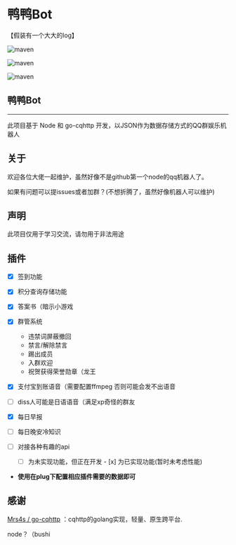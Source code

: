 # 鸭鸭Bot

【假装有一个大大的log】

![maven](https://img.shields.io/badge/go--cqhttp-1.0.1-red)

![maven](https://img.shields.io/badge/node-16.15.1-green)

![maven](https://www.oscs1024.com/platform/badge/Jodesen/node-cqhttp.svg)

## 鸭鸭Bot
****

此项目基于 Node 和 go-cqhttp 开发，以JSON作为数据存储方式的QQ群娱乐机器人

## 关于

欢迎各位大佬一起维护，虽然好像不是github第一个node的qq机器人了。

如果有问题可以提issues或者加群？(不想折腾了，虽然好像机器人可以维护)

## 声明

 此项目仅用于学习交流，请勿用于非法用途

## 插件

- [x] 签到功能
- [x] 积分查询存储功能
- [x] 答案书（暗示小游戏
- [x] 群管系统

  - 违禁词屏蔽撤回
  - 禁言/解除禁言
  - 踢出成员
  - 入群欢迎
  - 祝贺获得荣誉勋章（龙王
- [x] 支付宝到账语音（需要配置ffmpeg 否则可能会发不出语音
- [ ] diss人可能是日语语音（满足xp奇怪的群友
- [x] 每日早报
- [ ] 每日晚安冷知识
- [ ] 对接各种有趣的api
     - [ ] 为未实现功能，但正在开发
      - [x] 为已实现功能(暂时未考虑性能)

 - **使用在plug下配置相应插件需要的数据即可**

## 感谢

[Mrs4s / go-cqhttp](https://github.com/Mrs4s/go-cqhttp) ：cqhttp的golang实现，轻量、原生跨平台. 

node？（bushi